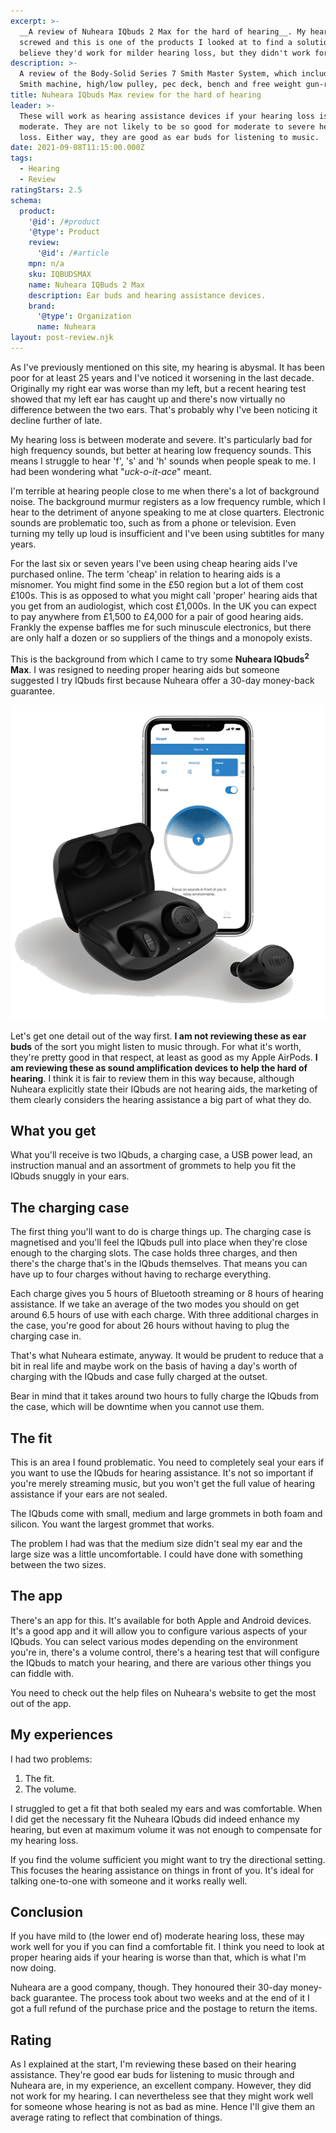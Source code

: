 ```yaml
---
excerpt: >-
  __A review of Nuheara IQbuds 2 Max for the hard of hearing__. My hearing is
  screwed and this is one of the products I looked at to find a solution. I
  believe they'd work for milder hearing loss, but they didn't work for me.
description: >-
  A review of the Body-Solid Series 7 Smith Master System, which includes a
  Smith machine, high/low pulley, pec deck, bench and free weight gun-rack.
title: Nuheara IQbuds Max review for the hard of hearing
leader: >-
  These will work as hearing assistance devices if your hearing loss is mild to
  moderate. They are not likely to be so good for moderate to severe hearing
  loss. Either way, they are good as ear buds for listening to music.
date: 2021-09-08T11:15:00.000Z
tags:
  - Hearing
  - Review
ratingStars: 2.5
schema:
  product:
    '@id': /#product
    '@type': Product
    review:
      '@id': /#article
    mpn: n/a
    sku: IQBUDSMAX
    name: Nuheara IQBuds 2 Max
    description: Ear buds and hearing assistance devices.
    brand:
      '@type': Organization
      name: Nuheara
layout: post-review.njk
---
```

 

As I've previously mentioned on this site, my hearing is abysmal. It has been poor for at least 25 years and I've noticed it worsening in the last decade. Originally my right ear was worse than my left, but a recent hearing test showed that my left ear has caught up and there's now virtually no difference between the two ears. That's probably why I've been noticing it decline further of late.

My hearing loss is between moderate and severe. It's particularly bad for high frequency sounds, but better at hearing low frequency sounds. This means I struggle to hear 'f', 's' and 'h' sounds when people speak to me. I had been wondering what "*uck-o-it-ace*" meant.

I'm terrible at hearing people close to me when there's a lot of background noise. The background murmur registers as a low frequency rumble, which I hear to the detriment of anyone speaking to me at close quarters. Electronic sounds are problematic too, such as from a phone or television. Even turning my telly up loud is insufficient and I've been using subtitles for many years.

For the last six or seven years I've been using cheap hearing aids I've purchased online. The term 'cheap' in relation to hearing aids is a misnomer. You might find some in the £50 region but a lot of them cost £100s. This is as opposed to what you might call 'proper' hearing aids that you get from an audiologist, which cost £1,000s. In the UK you can expect to pay anywhere from £1,500 to £4,000 for a pair of good hearing aids. Frankly the expense baffles me for such minuscule electronics, but there are only half a dozen or so suppliers of the things and a monopoly exists.

This is the background from which I came to try some **Nuheara IQbuds<sup>2</sup> Max**. I was resigned to needing proper hearing aids but someone suggested I try IQbuds first because Nuheara offer a 30-day money-back guarantee.

![Nuheara IQbuds 2 Max.](/assets/images/posts/2021/09/2021-09-08-nuheara-iqbuds.png "@itemprop=image|class=s50 left")

Let's get one detail out of the way first. **I am not reviewing these as ear buds** of the sort you might listen to music through. For what it's worth, they're pretty good in that respect, at least as good as my Apple AirPods. **I am reviewing these as sound amplification devices to help the hard of hearing**. I think it is fair to review them in this way because, although Nuheara explicitly state their IQbuds are not hearing aids, the marketing of them clearly considers the hearing assistance a big part of what they do.

## What you get

What you'll receive is two IQbuds, a charging case, a USB power lead, an instruction manual and an assortment of grommets to help you fit the IQbuds snuggly in your ears. 

## The charging case

The first thing you'll want to do is charge things up. The charging case is magnetised and you'll feel the IQbuds pull into place when they're close enough to the charging slots. The case holds three charges, and then there's the charge that's in the IQbuds themselves. That means you can have up to four charges without having to recharge everything.

Each charge gives you 5 hours of Bluetooth streaming or 8 hours of hearing assistance. If we take an average of the two modes you should on get around 6.5 hours of use with each charge. With three additional charges in the case, you're good for about 26 hours without having to plug the charging case in. 

That's what Nuheara estimate, anyway. It would be prudent to reduce that a bit in real life and maybe work on the basis of having a day's worth of charging with the IQbuds and case fully charged at the outset.

Bear in mind that it takes around two hours to fully charge the IQbuds from the case, which will be downtime when you cannot use them.

## The fit

This is an area I found problematic. You need to completely seal your ears if you want to use the IQbuds for hearing assistance. It's not so important if you're merely streaming music, but you won't get the full value of hearing assistance if your ears are not sealed.

The IQbuds come with small, medium and large grommets in both foam and silicon. You want the largest grommet that works.

The problem I had was that the medium size didn't seal my ear and the large size was a little uncomfortable. I could have done with something between the two sizes.

## The app

There's an app for this. It's available for both Apple and Android devices. It's a good app and it will allow you to configure various aspects of your IQbuds. You can select various modes depending on the environment you're in, there's a volume control, there's a hearing test that will configure the IQbuds to match your hearing, and there are various other things you can fiddle with.

You need to check out the help files on Nuheara's website to get the most out of the app.

## My experiences

I had two problems:

1. The fit.
2. The volume.

I struggled to get a fit that both sealed my ears and was comfortable. When I did get the necessary fit the Nuheara IQbuds did indeed enhance my hearing, but even at maximum volume it was not enough to compensate for my hearing loss.

If you find the volume sufficient you might want to try the directional setting. This focuses the hearing assistance on things in front of you. It's ideal for talking one-to-one with someone and it works really well.

## Conclusion

If you have mild to (the lower end of) moderate hearing loss, these may work well for you if you can find a comfortable fit. I think you need to look at proper hearing aids if your hearing is worse than that, which is what I'm now doing.

Nuheara are a good company, though. They honoured their 30-day money-back guarantee. The process took about two weeks and at the end of it I got a full refund of the purchase price and the postage to return the items.

## Rating

As I explained at the start, I'm reviewing these based on their hearing assistance. They're good ear buds for listening to music through and Nuheara are, in my experience, an excellent company. However, they did not work for my hearing. I can nevertheless see that they might work well for someone whose hearing is not as bad as mine. Hence I'll give them an average rating to reflect that combination of things.

 


